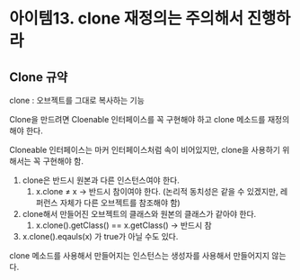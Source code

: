 # 아이템13. clone 재정의는 주의해서 진행하라

## Clone 규약

clone : 오브젝트를 그대로 복사하는 기능

Clone을 만드려면 Cloenable 인터페이스를 꼭 구현해야 하고 clone 메소드를 재정의해야 한다.

Cloneable 인터페이스는 마커 인터페이스처럼 속이 비어있지만, clone을 사용하기 위해서는 꼭 구현해야 함.

1. clone은 반드시 원본과 다른 인스턴스여야 한다.
   1. x.clone ≠ x → 반드시 참이여야 한다. (논리적 동치성은 같을 수 있겠지만, 레퍼런스 자체가 다른 오브젝트를 참조해야 함)
2. clone해서 만들어진 오브젝트의 클래스와 원본의 클래스가 같아야 한다.
   1. x.clone().getClass() == x.getClass() → 반드시 참
3. x.clone().eqauls(x) 가 true가 아닐 수도 있다.

clone 메소드를 사용해서 만들어지는 인스턴스는 생성자를 사용해서 만들어지지 않는다.
